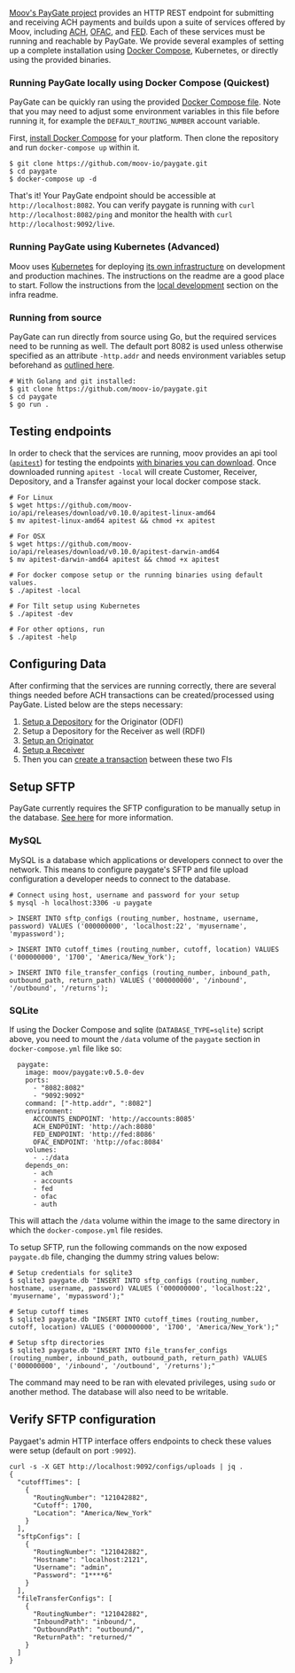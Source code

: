 [Moov's PayGate project](https://github.com/moov-io/paygate) provides an HTTP REST endpoint for submitting and receiving ACH payments and builds upon a suite of services offered by Moov, including [ACH](https://github.com/moov-io/ach), [OFAC](https://github.com/moov-io/ofac), and [FED](https://github.com/moov-io/fed). Each of these services must be running and reachable by PayGate. We provide several examples of setting up a complete installation using [Docker Compose](https://docs.docker.com/compose/), Kubernetes, or directly using the provided binaries.

### Running PayGate locally using Docker Compose (Quickest)

PayGate can be quickly ran using the provided [Docker Compose file](https://github.com/moov-io/paygate/blob/master/docker-compose.yml). Note that you may need to adjust some environment variables in this file before running it, for example the `DEFAULT_ROUTING_NUMBER` account variable.

First, [install Docker Compose](https://docs.docker.com/compose/install/) for your platform.  Then clone the repository and run `docker-compose up` within it.

```
$ git clone https://github.com/moov-io/paygate.git
$ cd paygate
$ docker-compose up -d
```

That's it! Your PayGate endpoint should be accessible at `http://localhost:8082`. You can verify paygate is running with `curl http://localhost:8082/ping` and monitor the health with `curl http://localhost:9092/live`.

### Running PayGate using Kubernetes (Advanced)

Moov uses [Kubernetes](https://kubernetes.io/) for deploying [its own infrastructure](https://github.com/moov-io/infra) on development and production machines.  The instructions on the readme are a good place to start.  Follow the instructions from the [local development](https://github.com/moov-io/infra#local-development) section on the infra readme.

### Running from source

PayGate can run directly from source using Go, but the required services need to be running as well. The default port 8082 is used unless otherwise specified as an attribute `-http.addr` and needs environment variables setup beforehand as [outlined here](https://github.com/moov-io/paygate#configuration).

```
# With Golang and git installed:
$ git clone https://github.com/moov-io/paygate.git
$ cd paygate
$ go run .
```

## Testing endpoints

In order to check that the services are running, moov provides an api tool ([`apitest`](https://github.com/moov-io/api#apitest)) for testing the endpoints [with binaries you can download](https://github.com/moov-io/api/releases). Once downloaded running `apitest -local` will create Customer, Receiver, Depository, and a Transfer against your local docker compose stack.

```
# For Linux
$ wget https://github.com/moov-io/api/releases/download/v0.10.0/apitest-linux-amd64
$ mv apitest-linux-amd64 apitest && chmod +x apitest

# For OSX
$ wget https://github.com/moov-io/api/releases/download/v0.10.0/apitest-darwin-amd64
$ mv apitest-darwin-amd64 apitest && chmod +x apitest

# For docker compose setup or the running binaries using default values.
$ ./apitest -local

# For Tilt setup using Kubernetes
$ ./apitest -dev

# For other options, run
$ ./apitest -help
```

## Configuring Data

After confirming that the services are running correctly, there are several things needed before ACH transactions can be created/processed using PayGate.  Listed below are the steps necessary:

1. [Setup a Depository](https://api.moov.io/#operation/addDepository) for the Originator (ODFI)
1. Setup a Depository for the Receiver as well (RDFI)
1. [Setup an Originator](https://api.moov.io/#operation/addOriginator)
1. [Setup a Receiver](https://api.moov.io/#operation/addReceivers)
1. Then you can [create a transaction](https://api.moov.io/#operation/addTransfer) between these two FIs

## Setup SFTP

PayGate currently requires the SFTP configuration to be manually setup in the database. [See here](https://github.com/moov-io/paygate/blob/master/docs/ach.md#sftp-uploads-of-merged-ach-files) for more information.

### MySQL

MySQL is a database which applications or developers connect to over the network. This means to configure paygate's SFTP and file upload configuration a developer needs to connect to the database.

```
# Connect using host, username and password for your setup
$ mysql -h localhost:3306 -u paygate

> INSERT INTO sftp_configs (routing_number, hostname, username, password) VALUES ('000000000', 'localhost:22', 'myusername', 'mypassword');

> INSERT INTO cutoff_times (routing_number, cutoff, location) VALUES ('000000000', '1700', 'America/New_York');

> INSERT INTO file_transfer_configs (routing_number, inbound_path, outbound_path, return_path) VALUES ('000000000', '/inbound', '/outbound', '/returns');
```

### SQLite

If using the Docker Compose and sqlite (`DATABASE_TYPE=sqlite`) script above, you need to mount the `/data` volume of the `paygate` section in `docker-compose.yml` file like so:
```
  paygate:
    image: moov/paygate:v0.5.0-dev
    ports:
      - "8082:8082"
      - "9092:9092"
    command: ["-http.addr", ":8082"]
    environment:
      ACCOUNTS_ENDPOINT: 'http://accounts:8085'
      ACH_ENDPOINT: 'http://ach:8080'
      FED_ENDPOINT: 'http://fed:8086'
      OFAC_ENDPOINT: 'http://ofac:8084'
    volumes:
      - .:/data
    depends_on:
      - ach
      - accounts
      - fed
      - ofac
      - auth
```
This will attach the `/data` volume within the image to the same directory in which the `docker-compose.yml` file resides.

To setup SFTP, run the following commands on the now exposed `paygate.db` file, changing the dummy string values below:
```
# Setup credentials for sqlite3
$ sqlite3 paygate.db "INSERT INTO sftp_configs (routing_number, hostname, username, password) VALUES ('000000000', 'localhost:22', 'myusername', 'mypassword');"

# Setup cutoff times
$ sqlite3 paygate.db "INSERT INTO cutoff_times (routing_number, cutoff, location) VALUES ('000000000', '1700', 'America/New_York');"

# Setup sftp directories
$ sqlite3 paygate.db "INSERT INTO file_transfer_configs (routing_number, inbound_path, outbound_path, return_path) VALUES ('000000000', '/inbound', '/outbound', '/returns');"
```
The command may need to be ran with elevated privileges, using `sudo` or another method. The database will also need to be writable.

## Verify SFTP configuration

Paygaet's admin HTTP interface offers endpoints to check these values were setup (default on port `:9092`).

```
curl -s -X GET http://localhost:9092/configs/uploads | jq .
{
  "cutoffTimes": [
    {
      "RoutingNumber": "121042882",
      "Cutoff": 1700,
      "Location": "America/New_York"
    }
  ],
  "sftpConfigs": [
    {
      "RoutingNumber": "121042882",
      "Hostname": "localhost:2121",
      "Username": "admin",
      "Password": "1****6"
    }
  ],
  "fileTransferConfigs": [
    {
      "RoutingNumber": "121042882",
      "InboundPath": "inbound/",
      "OutboundPath": "outbound/",
      "ReturnPath": "returned/"
    }
  ]
}
```
